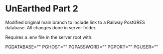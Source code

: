 # UnEarthed Part 2

Modified original main branch to include link to a Railway PostGRES database. All changes done in server folder.

Requires a .env file in the server root with:

PGDATABASE=""
PGHOST=""
PGPASSWORD=""
PGPORT=""
PGUSER=""